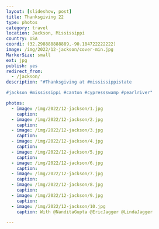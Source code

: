```yaml
---
layout: [slideshow, post]
title: Thanksgiving 22
type: photos
category: travel
location: Jackson, Mississippi
country: USA
coordi: (32.298888888889,-90.184722222222)
image: /img/2022/12-jackson/cover-min.jpg
MarkerSize: small
ext: jpg
publish: yes
redirect_from:  
  - /jackson/       
description: "#Thanksgiving at #mississippistate 

#jackson #mississippi #canton #cypressswamp #pearlriver"

photos:
  - image: /img/2022/12-jackson/1.jpg
    caption:
  - image: /img/2022/12-jackson/2.jpg
    caption:
  - image: /img/2022/12-jackson/3.jpg
    caption:
  - image: /img/2022/12-jackson/4.jpg
    caption:
  - image: /img/2022/12-jackson/5.jpg
    caption:
  - image: /img/2022/12-jackson/6.jpg
    caption:
  - image: /img/2022/12-jackson/7.jpg
    caption:
  - image: /img/2022/12-jackson/8.jpg
    caption:
  - image: /img/2022/12-jackson/9.jpg
    caption:
  - image: /img/2022/12-jackson/10.jpg
    caption: With @NanditaGupta @EricJagger @LindaJagger

---
```

